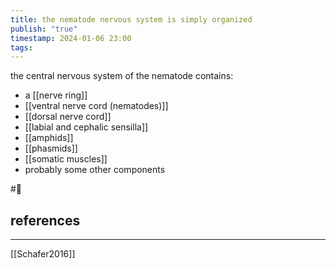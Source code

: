 ```yaml
---
title: the nematode nervous system is simply organized
publish: "true"
timestamp: 2024-01-06 23:00
tags:
---
```

the central nervous system of the nematode contains:
- a [[nerve ring]]
- [[ventral nerve cord (nematodes)]]
- [[dorsal nerve cord]]
- [[labial and cephalic sensilla]]
- [[amphids]]
- [[phasmids]]
- [[somatic muscles]]
- probably some other components 



#🥚 
## references
---
[[Schafer2016]]